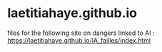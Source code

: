 # laetitiahaye.github.io

files for the following site on dangers linked to AI : https://laetitiahaye.github.io/IA_failles/index.html 
